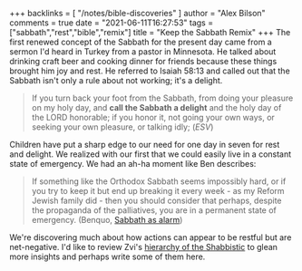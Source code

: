 +++
backlinks = [
  "/notes/bible-discoveries"
]
author = "Alex Bilson"
comments = true
date = "2021-06-11T16:27:53"
tags = ["sabbath","rest","bible","remix"]
title = "Keep the Sabbath Remix"
+++
The first renewed concept of the Sabbath for the present day came from a sermon I'd heard in Turkey from a pastor in Minnesota. He talked about drinking craft beer and cooking dinner for friends because these things brought him joy and rest. He referred to Isaiah 58:13 and called out that the Sabbath isn't only a rule about not working; it's a delight.

> If you turn back your foot from the Sabbath, from doing your pleasure on my holy day, and **call the Sabbath a delight** and the holy day of the LORD honorable; if you honor it, not going your own ways, or seeking your own pleasure, or talking idly; (_ESV_)

Children have put a sharp edge to our need for one day in seven for rest and delight. We realized with our first that we could easily live in a constant state of emergency. We had an ah-ha moment like Ben describes:

> If something like the Orthodox Sabbath seems impossibly hard, or if you try to keep it but end up breaking it every week - as my Reform Jewish family did - then you should consider that perhaps, despite the propaganda of the palliatives, you are in a permanent state of emergency. (Benquo, [Sabbath as alarm](https://www.lesswrong.com/s/HXkpm9b8o964jbQ89/p/p7hW7E3fHF3PDzErk))

We're discovering much about how actions can appear to be restful but are net-negative. I'd like to review Zvi's [hierarchy of the Shabbistic](https://www.lesswrong.com/s/HXkpm9b8o964jbQ89/p/ZoCitBiBv97WEWpX5) to glean more insights and perhaps write some of them here.

